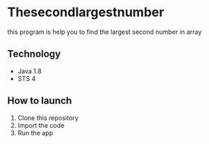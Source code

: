 # Thesecondlargestnumber
this program is help you to find the largest second number in array

## Technology
- Java 1.8
- STS 4

## How to launch
1. Clone this repository
2. Import the code
3. Run the app
